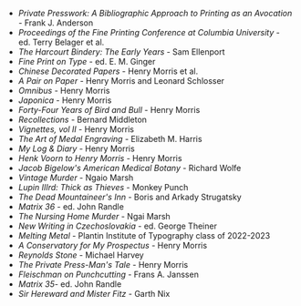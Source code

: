 * _Private Presswork: A Bibliographic Approach to Printing as an Avocation_ - Frank J. Anderson
* _Proceedings of the Fine Printing Conference at Columbia University_ - ed. Terry Belager et al.
* _The Harcourt Bindery: The Early Years_ - Sam Ellenport
* _Fine Print on Type_ - ed. E. M. Ginger
* _Chinese Decorated Papers_ - Henry Morris et al.
* _A Pair on Paper_ - Henry Morris and Leonard Schlosser
* _Omnibus_ - Henry Morris
* _Japonica_ - Henry Morris
* _Forty-Four Years of Bird and Bull_ - Henry Morris
* _Recollections_ - Bernard Middleton
* _Vignettes, vol II_ - Henry Morris
* _The Art of Medal Engraving_ - Elizabeth M. Harris
* _My Log & Diary_ - Henry Morris
* _Henk Voorn to Henry Morris_ - Henry Morris
* _Jacob Bigelow's American Medical Botany_ - Richard Wolfe
* _Vintage Murder_ - Ngaio Marsh
* _Lupin IIIrd: Thick as Thieves_ - Monkey Punch
* _The Dead Mountaineer's Inn_ - Boris and Arkady Strugatsky
* _Matrix 36_ - ed. John Randle
* _The Nursing Home Murder_ - Ngai Marsh
* _New Writing in Czechoslovakia_ - ed. George Theiner
* _Melting Metal_ - Plantin Institute of Typography class of 2022-2023
* _A Conservatory for My Prospectus_ - Henry Morris
* _Reynolds Stone_ - Michael Harvey
* _The Private Press-Man's Tale_ - Henry Morris
* _Fleischman on Punchcutting_ - Frans A. Janssen
* _Matrix 35_- ed. John Randle
* _Sir Hereward and Mister Fitz_ - Garth Nix